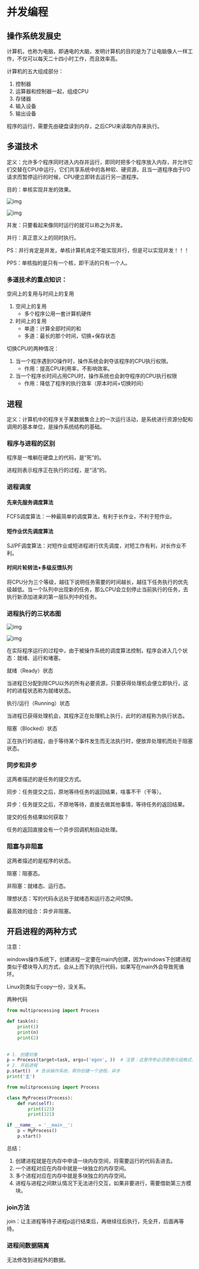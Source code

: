 # 并发编程

## 操作系统发展史

计算机，也称为电脑，即通电的大脑，发明计算机的目的是为了让电脑像人一样工作，不仅可以每天二十四小时工作，而且效率高。

计算机的五大组成部分：

1. 控制器
2. 运算器和控制器一起，组成CPU
3. 存储器
4. 输入设备
5. 输出设备

程序的运行，需要先由硬盘读到内存，之后CPU来读取内存来执行。

## 多道技术

定义：允许多个程序同时进入内存并运行，即同时把多个程序放入内存，并允许它们交替在CPU中运行，它们共享系统中的各种软、硬资源，且当一道程序由于I/O请求而暂停运行的时候，CPU便立即转去运行另一道程序。

目的：单核实现并发的效果。

![img](https://images2017.cnblogs.com/blog/827651/201801/827651-20180110183621582-153745188.png)

![img](https://images2017.cnblogs.com/blog/827651/201801/827651-20180110183714426-287499114.png)



并发：只要看起来像同时运行的就可以称之为并发。

并行：真正意义上的同时执行。

PS：并行肯定是并发，单核计算机肯定不能实现并行，但是可以实现并发！！！

PPS：单核指的是只有一个核，即干活的只有一个人。

### 多道技术的重点知识：

空间上的复用与时间上的复用

1. 空间上的复用
   - 多个程序公用一套计算机硬件
2. 时间上的复用
   - 单道：计算全部时间的和
   - 多道：最长的那个时间，切换+保存状态

切换CPU的两种情况：

1. 当一个程序遇到IO操作时，操作系统会剥夺该程序的CPU执行权限。
   - 作用：提高CPU利用率，不影响效率。
2. 当一个程序长时间占用CPU时，操作系统也会剥夺程序的CPU执行权限
   - 作用：降低了程序的执行效率（原本时间+切换时间）

## 进程

定义：计算机中的程序关于某数据集合上的一次运行活动，是系统进行资源分配和调用的基本单位，是操作系统结构的基础。

### 程序与进程的区别

程序是一堆躺在硬盘上的代码，是“死”的。

进程则表示程序正在执行的过程，是“活”的。

### 进程调度

#### 先来先服务调度算法

FCFS调度算法：一种最简单的调度算法，有利于长作业，不利于短作业。

#### 短作业优先调度算法

SJ/PF调度算法：对短作业或短进程进行优先调度，对短工作有利，对长作业不利。

#### 时间片轮转法+多级反馈队列

将CPU分为三个等级，越往下说明任务需要的时间越长，越往下任务执行的优先级越低。当一个队列中出现新的任务，那么CPU会立刻停止当前执行的任务，去执行新添加进来的第一层队列中的任务。

### 进程执行的三状态图

![img](https://images2017.cnblogs.com/blog/827651/201801/827651-20180110201327535-1120359184.png)

![img](https://images2017.cnblogs.com/blog/827651/201801/827651-20180110204322676-135915799.png)

在实际程序运行的过程中，由于被操作系统的调度算法控制，程序会进入几个状态：就绪、运行和堵塞。

就绪（Ready）状态

当进程已分配到除CPU以外的所有必要资源，只要获得处理机会便立即执行，这时的进程状态称为就绪状态。

执行/运行（Running）状态

当进程已获得处理机会，其程序正在处理机上执行，此时的进程称为执行状态。

阻塞（Blocked）状态

正在执行的进程，由于等待某个事件发生而无法执行时，便放弃处理机而处于阻塞状态。

### 同步和异步

这两者描述的是任务的提交方式。

同步：任务提交之后，原地等待任务的返回结果，啥事不干（干等）。

异步：任务提交之后，不原地等待，直接去做其他事情，等待任务的返回结果。

提交的任务结果如何获取？

任务的返回直接会有一个异步回调机制自动处理。

### 阻塞与非阻塞

这两者描述的是程序的状态。

阻塞：阻塞态。

非阻塞：就绪态、运行态。

理想状态：写的代码永远处于就绪态和运行态之间切换。

最高效的组合：异步非阻塞。

## 开启进程的两种方式

注意：

windows操作系统下，创建进程一定要在main内创建，因为windows下创建进程类似于模块导入的方式，会从上而下的执行代码，如果写在main外会导致死循环。

Linux则类似于copy一份，没关系。

两种代码

``` python
from multiprocessing import Process

def task(n):
    print(1)
    print(n)
    print(2)
    
    
# 1. 创建对象
p = Process(target=task, args=('egon', ))  # 注意：这里传参必须使用元组格式，且必须加逗号
# 2. 开启进程
p.start()  # 告诉操作系统，帮你创建一个进程，异步
print('主')
```

```python 
from mulitprocessing import Process

class MyProcess(Process):
    def run(self):
        print(123)
        print(321)

if __name__ = '__main__':
    p = MyProcess()
    p.start()
```

总结：

1. 创建进程就是在内存中申请一块内存空间，将需要运行的代码丢进去。
2. 一个进程对应在内存中就是一块独立的内存空间。
3. 多个进程对应在内存中就是多块独立的内存空间。
4. 进程与进程之间默认情况下无法进行交互，如果非要进行，需要借助第三方模块。

### join方法

join：让主进程等待子进程p运行结束后，再继续往后执行，先全开，后面再等待。

### 进程间数据隔离

无法修改到进程外的数据。

